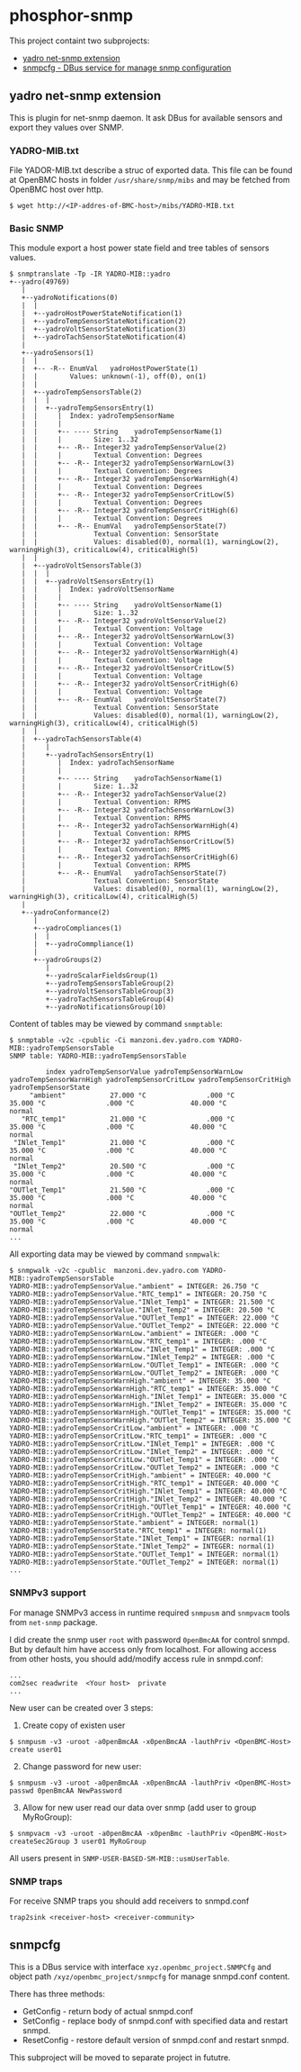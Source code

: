 # phosphor-snmp

This project containt two subprojects:
- [yadro net-snmp extension](#yadro-net-snmp-extension)
- [snmpcfg - DBus service for manage snmp configuration](#snmpcfg)

## yadro net-snmp extension

This is plugin for net-snmp daemon. It ask DBus for available sensors and export they values over SNMP.

### YADRO-MIB.txt

File YADOR-MIB.txt describe a struc of exported data.
This file can be found at OpenBMC hosts in folder `/usr/share/snmp/mibs` and may be fetched from OpenBMC host over http.
```shell
$ wget http://<IP-addres-of-BMC-host>/mibs/YADRO-MIB.txt
```

### Basic SNMP 

This module export a host power state field and tree tables of sensors values.
```shell
$ snmptranslate -Tp -IR YADRO-MIB::yadro
+--yadro(49769)
   |
   +--yadroNotifications(0)
   |  |
   |  +--yadroHostPowerStateNotification(1)
   |  +--yadroTempSensorStateNotification(2)
   |  +--yadroVoltSensorStateNotification(3)
   |  +--yadroTachSensorStateNotification(4)
   |
   +--yadroSensors(1)
   |  |
   |  +-- -R-- EnumVal   yadroHostPowerState(1)
   |  |        Values: unknown(-1), off(0), on(1)
   |  |
   |  +--yadroTempSensorsTable(2)
   |  |  |
   |  |  +--yadroTempSensorsEntry(1)
   |  |     |  Index: yadroTempSensorName
   |  |     |
   |  |     +-- ---- String    yadroTempSensorName(1)
   |  |     |        Size: 1..32
   |  |     +-- -R-- Integer32 yadroTempSensorValue(2)
   |  |     |        Textual Convention: Degrees
   |  |     +-- -R-- Integer32 yadroTempSensorWarnLow(3)
   |  |     |        Textual Convention: Degrees
   |  |     +-- -R-- Integer32 yadroTempSensorWarnHigh(4)
   |  |     |        Textual Convention: Degrees
   |  |     +-- -R-- Integer32 yadroTempSensorCritLow(5)
   |  |     |        Textual Convention: Degrees
   |  |     +-- -R-- Integer32 yadroTempSensorCritHigh(6)
   |  |     |        Textual Convention: Degrees
   |  |     +-- -R-- EnumVal   yadroTempSensorState(7)
   |  |              Textual Convention: SensorState
   |  |              Values: disabled(0), normal(1), warningLow(2), warningHigh(3), criticalLow(4), criticalHigh(5)
   |  |
   |  +--yadroVoltSensorsTable(3)
   |  |  |
   |  |  +--yadroVoltSensorsEntry(1)
   |  |     |  Index: yadroVoltSensorName
   |  |     |
   |  |     +-- ---- String    yadroVoltSensorName(1)
   |  |     |        Size: 1..32
   |  |     +-- -R-- Integer32 yadroVoltSensorValue(2)
   |  |     |        Textual Convention: Voltage
   |  |     +-- -R-- Integer32 yadroVoltSensorWarnLow(3)
   |  |     |        Textual Convention: Voltage
   |  |     +-- -R-- Integer32 yadroVoltSensorWarnHigh(4)
   |  |     |        Textual Convention: Voltage
   |  |     +-- -R-- Integer32 yadroVoltSensorCritLow(5)
   |  |     |        Textual Convention: Voltage
   |  |     +-- -R-- Integer32 yadroVoltSensorCritHigh(6)
   |  |     |        Textual Convention: Voltage
   |  |     +-- -R-- EnumVal   yadroVoltSensorState(7)
   |  |              Textual Convention: SensorState
   |  |              Values: disabled(0), normal(1), warningLow(2), warningHigh(3), criticalLow(4), criticalHigh(5)
   |  |
   |  +--yadroTachSensorsTable(4)
   |     |
   |     +--yadroTachSensorsEntry(1)
   |        |  Index: yadroTachSensorName
   |        |
   |        +-- ---- String    yadroTachSensorName(1)
   |        |        Size: 1..32
   |        +-- -R-- Integer32 yadroTachSensorValue(2)
   |        |        Textual Convention: RPMS
   |        +-- -R-- Integer32 yadroTachSensorWarnLow(3)
   |        |        Textual Convention: RPMS
   |        +-- -R-- Integer32 yadroTachSensorWarnHigh(4)
   |        |        Textual Convention: RPMS
   |        +-- -R-- Integer32 yadroTachSensorCritLow(5)
   |        |        Textual Convention: RPMS
   |        +-- -R-- Integer32 yadroTachSensorCritHigh(6)
   |        |        Textual Convention: RPMS
   |        +-- -R-- EnumVal   yadroTachSensorState(7)
   |                 Textual Convention: SensorState
   |                 Values: disabled(0), normal(1), warningLow(2), warningHigh(3), criticalLow(4), criticalHigh(5)
   |
   +--yadroConformance(2)
      |
      +--yadroCompliances(1)
      |  |
      |  +--yadroCommpliance(1)
      |
      +--yadroGroups(2)
         |
         +--yadroScalarFieldsGroup(1)
         +--yadroTempSensorsTableGroup(2)
         +--yadroVoltSensorsTableGroup(3)
         +--yadroTachSensorsTableGroup(4)
         +--yadroNotificationsGroup(10)
``` 

Content of tables may be viewed by command `snmptable`:
```shell
$ snmptable -v2c -cpublic -Ci manzoni.dev.yadro.com YADRO-MIB::yadroTempSensorsTable
SNMP table: YADRO-MIB::yadroTempSensorsTable

         index yadroTempSensorValue yadroTempSensorWarnLow yadroTempSensorWarnHigh yadroTempSensorCritLow yadroTempSensorCritHigh yadroTempSensorState
     "ambient"           27.000 °C               .000 °C              35.000 °C               .000 °C              40.000 °C               normal
   "RTC_temp1"           21.000 °C               .000 °C              35.000 °C               .000 °C              40.000 °C               normal
 "INlet_Temp1"           21.000 °C               .000 °C              35.000 °C               .000 °C              40.000 °C               normal
 "INlet_Temp2"           20.500 °C               .000 °C              35.000 °C               .000 °C              40.000 °C               normal
"OUTlet_Temp1"           21.500 °C               .000 °C              35.000 °C               .000 °C              40.000 °C               normal
"OUTlet_Temp2"           22.000 °C               .000 °C              35.000 °C               .000 °C              40.000 °C               normal
...
```

All exporting data may be viewed by command `snmpwalk`:
```shell
$ snmpwalk -v2c -cpublic  manzoni.dev.yadro.com YADRO-MIB::yadroTempSensorsTable
YADRO-MIB::yadroTempSensorValue."ambient" = INTEGER: 26.750 °C
YADRO-MIB::yadroTempSensorValue."RTC_temp1" = INTEGER: 20.750 °C
YADRO-MIB::yadroTempSensorValue."INlet_Temp1" = INTEGER: 21.500 °C
YADRO-MIB::yadroTempSensorValue."INlet_Temp2" = INTEGER: 20.500 °C
YADRO-MIB::yadroTempSensorValue."OUTlet_Temp1" = INTEGER: 22.000 °C
YADRO-MIB::yadroTempSensorValue."OUTlet_Temp2" = INTEGER: 22.000 °C
YADRO-MIB::yadroTempSensorWarnLow."ambient" = INTEGER: .000 °C
YADRO-MIB::yadroTempSensorWarnLow."RTC_temp1" = INTEGER: .000 °C
YADRO-MIB::yadroTempSensorWarnLow."INlet_Temp1" = INTEGER: .000 °C
YADRO-MIB::yadroTempSensorWarnLow."INlet_Temp2" = INTEGER: .000 °C
YADRO-MIB::yadroTempSensorWarnLow."OUTlet_Temp1" = INTEGER: .000 °C
YADRO-MIB::yadroTempSensorWarnLow."OUTlet_Temp2" = INTEGER: .000 °C
YADRO-MIB::yadroTempSensorWarnHigh."ambient" = INTEGER: 35.000 °C
YADRO-MIB::yadroTempSensorWarnHigh."RTC_temp1" = INTEGER: 35.000 °C
YADRO-MIB::yadroTempSensorWarnHigh."INlet_Temp1" = INTEGER: 35.000 °C
YADRO-MIB::yadroTempSensorWarnHigh."INlet_Temp2" = INTEGER: 35.000 °C
YADRO-MIB::yadroTempSensorWarnHigh."OUTlet_Temp1" = INTEGER: 35.000 °C
YADRO-MIB::yadroTempSensorWarnHigh."OUTlet_Temp2" = INTEGER: 35.000 °C
YADRO-MIB::yadroTempSensorCritLow."ambient" = INTEGER: .000 °C
YADRO-MIB::yadroTempSensorCritLow."RTC_temp1" = INTEGER: .000 °C
YADRO-MIB::yadroTempSensorCritLow."INlet_Temp1" = INTEGER: .000 °C
YADRO-MIB::yadroTempSensorCritLow."INlet_Temp2" = INTEGER: .000 °C
YADRO-MIB::yadroTempSensorCritLow."OUTlet_Temp1" = INTEGER: .000 °C
YADRO-MIB::yadroTempSensorCritLow."OUTlet_Temp2" = INTEGER: .000 °C
YADRO-MIB::yadroTempSensorCritHigh."ambient" = INTEGER: 40.000 °C
YADRO-MIB::yadroTempSensorCritHigh."RTC_temp1" = INTEGER: 40.000 °C
YADRO-MIB::yadroTempSensorCritHigh."INlet_Temp1" = INTEGER: 40.000 °C
YADRO-MIB::yadroTempSensorCritHigh."INlet_Temp2" = INTEGER: 40.000 °C
YADRO-MIB::yadroTempSensorCritHigh."OUTlet_Temp1" = INTEGER: 40.000 °C
YADRO-MIB::yadroTempSensorCritHigh."OUTlet_Temp2" = INTEGER: 40.000 °C
YADRO-MIB::yadroTempSensorState."ambient" = INTEGER: normal(1)
YADRO-MIB::yadroTempSensorState."RTC_temp1" = INTEGER: normal(1)
YADRO-MIB::yadroTempSensorState."INlet_Temp1" = INTEGER: normal(1)
YADRO-MIB::yadroTempSensorState."INlet_Temp2" = INTEGER: normal(1)
YADRO-MIB::yadroTempSensorState."OUTlet_Temp1" = INTEGER: normal(1)
YADRO-MIB::yadroTempSensorState."OUTlet_Temp2" = INTEGER: normal(1)
...
```

### SNMPv3 support

For manage SNMPv3 access in runtime required `snmpusm` and `snmpvacm` tools from `net-snmp` package.

I did create the snmp user `root` with password `0penBmcAA` for control snmpd.
But by default him have access only from localhost.
For allowing access from other hosts, you should add/modify access rule in snmpd.conf:
```shell
...
com2sec readwrite  <Your host>  private
...
```

New user can be created over 3 steps:
1. Create copy of existen user
```shell
$ snmpusm -v3 -uroot -a0penBmcAA -x0penBmcAA -lauthPriv <OpenBMC-Host> create user01
```

2. Change password for new user:
```shell
$ snmpusm -v3 -uroot -a0penBmcAA -x0penBmcAA -lauthPriv <OpenBMC-Host> passwd 0penBmcAA NewPassword
```

3. Allow for new user read our data over snmp (add user to group MyRoGroup):
```shell
$ snmpvacm -v3 -uroot -a0penBmcAA -x0penBmc -lauthPriv <OpenBMC-Host> createSec2Group 3 user01 MyRoGroup
```

All users present in `SNMP-USER-BASED-SM-MIB::usmUserTable`.

### SNMP traps

For receive SNMP traps you should add receivers to snmpd.conf
```shell
trap2sink <receiver-host> <receiver-community>
```

## snmpcfg

This is a DBus service with interface `xyz.openbmc_project.SNMPCfg` 
and object path `/xyz/openbmc_project/snmpcfg` for manage snmpd.conf content.

There has three methods:
- GetConfig - return body of actual snmpd.conf
- SetConfig - replace body of snmpd.conf with specified data and restart snmpd.
- ResetConfig - restore default version of snmpd.conf and restart snmpd.

This subproject will be moved to separate project in fututre.
